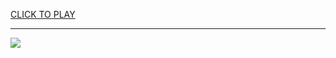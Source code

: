 
<a href="https://premium76.site?title=plane_simulator_unblocked_games&ref=13M">CLICK TO PLAY</a></h3>
<hr>

<a href="https://premium76.site?title=plane_simulator_unblocked_games&ref=13M"><img src="https://clearcache.store/games.png"></a>



